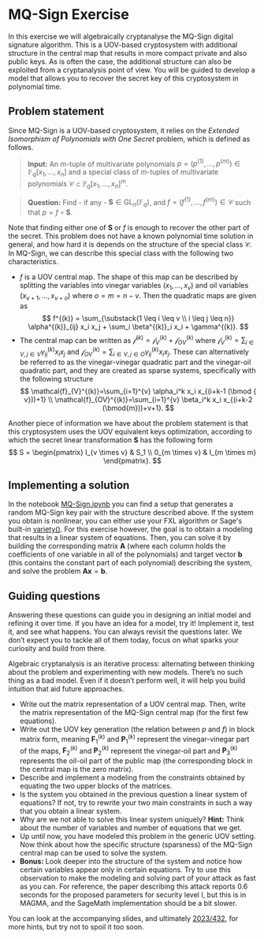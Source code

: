 # MQ-Sign Exercise

In this exercise we will algebraically cryptanalyse the MQ-Sign digital signature algorithm. This is a UOV-based cryptosystem with additional structure in the central map that results in more compact private and also public keys. As is often the case, the additional structure can also be exploited from a cryptanalysis point of view. You will be guided to develop a model that allows you to recover the secret key of this cryptosystem in polynomial time. 

## Problem statement
Since MQ-Sign is a UOV-based cryptosystem, it relies on the *Extended Isomorphism of Polynomials with One Secret* problem, which is defined as follows.

> **Input:** An $m$-tuple of multivariate polynomials $p = (p^{(1)} , \dots, p^{(m)} ) \in \mathbb{F}_q[x_1, \dots, x_n]$
and a special class of $m$-tuples of multivariate polynomials $\mathcal{C} \subset \mathbb{F}_q[x_1, \dots, x_n]^m$.

> **Question:** Find - if any - $\mathbf{S} \in \operatorname{GL}_n(\mathbb{F}_q)$, and $f = (f^{(1)} , \dots, f^{(m)} ) \in \mathcal{C}$ such that $p=f \circ \mathbf{S}$.

Note that finding either one of $\mathbf{S}$ or $f$ is enough to recover the other part of the secret. This problem does not have a known polynomial time solution in general, and how hard it is depends on the structure of the special class $\mathcal{C}$. In MQ-Sign, we can describe this special class with the following two characteristics. 

- $f$ is a UOV central map. The shape of this map can be described by splitting the variables into vinegar variables $(x_1, \ldots, x_v)$ and oil variables $(x_{v+1}, \ldots, x_{v+o})$ where $o=m=n-v$.
Then the quadratic maps are given as
$$
    f^{(k)} = \sum_{\substack{1 \leq i \leq v \\ i \leq j \leq n}} \alpha^{(k)}_{ij} x_i x_j + \sum_i \beta^{(k)}_i x_i + \gamma^{(k)}.
$$
- The central map can be written as $\mathcal{f}^{(k)}=\mathcal{f}_V^{(k)}+\mathcal{f}_{OV}^{(k)}$ where $\mathcal{f}_V^{(k)}=\sum_{i \in V, j \in V} \gamma_{ij}^{(k)} x_i x_j$ and $\mathcal{f}_{OV}^{(k)}=\sum_{i \in V, j \in O} \gamma_{ij}^{(k)} x_i x_j$. These can alternatively be referred to as the vinegar-vinegar quadratic part and the vinegar-oil quadratic part, and they are created as sparse systems, specifically with the following structure
$$
\mathcal{f}_{V}^{(k)}=\sum_{i=1}^{v} \alpha_i^k x_i x_{(i+k-1 (\bmod { v}))+1} \\
\mathcal{f}_{OV}^{(k)}=\sum_{i=1}^{v} \beta_i^k x_i x_{(i+k-2 (\bmod{m}))+v+1}.
$$

Another piece of information we have about the problem statement is that this cryptosystem uses the UOV equivalent keys optimization, according to which the secret linear transformation $\mathbf{S}$ has the following form
$$
S = 
	\begin{pmatrix}	
		I_{v \times v} & S_1  \\
		0_{m \times v} & I_{m \times m}
	\end{pmatrix}.
$$

## Implementing a solution
In the notebook [MQ-Sign.ipynb](./MQ-Sign.ipynb) you can find a setup that generates a random MQ-Sign key pair with the structure described above. If the system you obtain is nonlinear, you can either use your FXL algorithm or Sage's built-in [variety()](https://doc.sagemath.org/html/en/reference/polynomial_rings/sage/rings/polynomial/multi_polynomial_ideal.html#sage.rings.polynomial.multi_polynomial_ideal.MPolynomialIdeal_singular_repr.variety).
For this exercise however, the goal is to obtain a modeling that results in a linear system of equations. Then, you can solve it by building the corresponding matrix $\mathbf{A}$ (where each column holds the coefficients of one variable in all of the polynomials) and target vector $\mathbf{b}$ (this contains the constant part of each polynomial) describing the system, and solve the problem $\mathbf{A}\mathbf{x}=\mathbf{b}$.

## Guiding questions

Answering these questions can guide you in designing an initial model and refining it over time.
If you have an idea for a model, try it! 
Implement it, test it, and see what happens.
You can always revisit the questions later.
We don’t expect you to tackle all of them today, focus on what sparks your curiosity and build from there.

Algebraic cryptanalysis is an iterative process: alternating between thinking about the problem and experimenting with new models.
There’s no such thing as a bad model. 
Even if it doesn’t perform well, it will help you build intuition that aid future approaches.

- Write out the matrix representation of a UOV central map. Then, write the matrix representation of the MQ-Sign central map (for the first few equations).
- Write out the UOV key generation (the relation between $p$ and $f$) in block matrix form, meaning $\mathbf{F}^{(k)}_1$ and $\mathbf{P}^{(k)}_1$ represent the vinegar-vinegar part of the maps, $\mathbf{F}^{(k)}_2$ and $\mathbf{P}^{(k)}_2$ represent the vinegar-oil part and $\mathbf{P}^{(k)}_3$ represents the oil-oil part of the public map (the corresponding block in the central map is the zero matrix).
- Describe and implement a modeling from the constraints obtained by equating the two upper blocks of the matrices.
- Is the system you obtained in the previous question a linear system of equations? If not, try to rewrite your two main constraints in such a way that you obtain a linear system.
- Why are we not able to solve this linear system uniquely? **Hint:** Think about the number of variables and number of equations that we get.
- Up until now, you have modeled this problem in the generic UOV setting. Now think about how the specific structure (sparsness) of the MQ-Sign central map can be used to solve the system.
- **Bonus:** Look deeper into the structure of the system and notice how certain variables appear only in certain equations. Try to use this observation to make the modeling and solving part of your attack as fast as you can. For reference, the paper describing this attack reports 0.6 seconds for
the proposed parameters for security level I, but this is in MAGMA, and the SageMath implementation should be a bit slower.

You can look at the accompanying slides, and ultimately [2023/432](https://eprint.iacr.org/2023/432.pdf), for more hints, but try not to spoil it too soon.